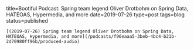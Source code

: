 
title=Bootiful Podcast: Spring team legend Oliver Drotbohm on Spring Data, HATEOAS, Hypermedia, and more
date=2019-07-26
type=post
tags=blog
status=published
~~~~~~
[(2019-07-26) Spring team legend Oliver Drotbohm on Spring Data, HATEOAS, Hypermedia, and more](/podcasts/f96eaaa5-3beb-4bc4-b21b-2d70980ff96b/produced-audio) 
            